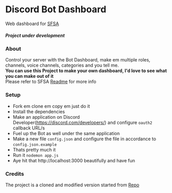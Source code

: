 # Discord Bot Dashboard

Web dashboard for [SFSA](https://github.com/charfweh/superfastserverassistant)
##### Project under development
### About
Control your server with the Bot Dashboard, make em multiple roles, channels, voice channels, categories and you tell me.\
**You can use this Project to make your own dashboard, I'd love to see what you can make out of it**\
Please refer to SFSA [Readme](https://github.com/charfweh/superfastserverassistant#readme) for more info
### Setup
- Fork em clone em copy em just do it
- Install the dependencies
- Make an application on Discord Developer(https://discord.com/developers/) and configure ``oauth2`` callback URL/s
- Fuel up the Bot as well under the same application
- Make a new file ``config.json`` and configure the file in accordance to ``config.json.example``
- Thats pretty much it
- Run it ``nodemon app.js``
- Aye hit that http://localhost:3000 beautifully and have fun
### Credits
The project is a cloned and modified version started from [Repo](https://github.com/caelinj/discord.js-dashboard)
